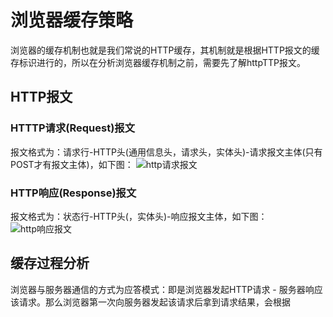 # 浏览器缓存策略

浏览器的缓存机制也就是我们常说的HTTP缓存，其机制就是根据HTTP报文的缓存标识进行的，所以在分析浏览器缓存机制之前，需要先了解httpTTP报文。
## HTTP报文
### HTTTP请求(Request)报文
报文格式为：请求行-HTTP头(通用信息头，请求头，实体头)-请求报文主体(只有POST才有报文主体)，如下图：
![http请求报文](https://user-gold-cdn.xitu.io/2018/4/19/162db6358082ff05?imageView2/0/w/1280/h/960/format/webp/ignore-error/1)

### HTTP响应(Response)报文
报文格式为：状态行-HTTP头(，实体头)-响应报文主体，如下图：
![http响应报文](https://user-gold-cdn.xitu.io/2018/4/19/162db635806ca887?imageView2/0/w/1280/h/960/format/webp/ignore-error/1)

## 缓存过程分析

浏览器与服务器通信的方式为应答模式：即是浏览器发起HTTP请求 - 服务器响应该请求。那么浏览器第一次向服务器发起该请求后拿到请求结果，会根据
